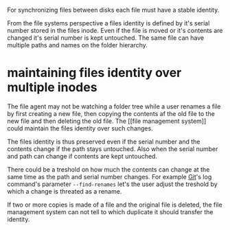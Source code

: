 For synchronizing files between disks each file must have a stable identity.

From the file systems perspective a files identity is defined by it's serial number stored in the files inode. Even if the file is moved or it's contents are changed it's serial number is kept untouched. The same file can have multiple paths and names on the folder hierarchy.

# maintaining files identity over multiple inodes
The file agent may not be watching a folder tree while a user renames a file by first creating a new file, then copying the contents af the old file to the new file and then deleting the old file. The [[file management system]] could maintain the files identity over such changes.

The files identity is thus preserved even if the serial number and the contents change if the path stays untouched. Also when the serial number and path can change if contents are kept untouched.

There could be a treshold on how much the contents can change at the same time as the path and serial number changes. For example [Git](https://git-scm.com/)'s log command's parameter `--find-renames` let's the user  adjust the treshold by which a change is threated as a rename.

If two or more copies is made of a file and the original file is deleted, the file management system can not tell to which duplicate it should transfer the identity.